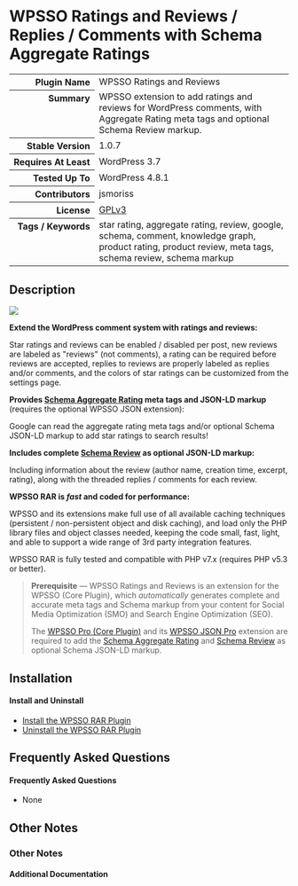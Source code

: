 <h1>WPSSO Ratings and Reviews / Replies / Comments with Schema Aggregate Ratings</h1>

<table>
<tr><th align="right" valign="top" nowrap>Plugin Name</th><td>WPSSO Ratings and Reviews</td></tr>
<tr><th align="right" valign="top" nowrap>Summary</th><td>WPSSO extension to add ratings and reviews for WordPress comments, with Aggregate Rating meta tags and optional Schema Review markup.</td></tr>
<tr><th align="right" valign="top" nowrap>Stable Version</th><td>1.0.7</td></tr>
<tr><th align="right" valign="top" nowrap>Requires At Least</th><td>WordPress 3.7</td></tr>
<tr><th align="right" valign="top" nowrap>Tested Up To</th><td>WordPress 4.8.1</td></tr>
<tr><th align="right" valign="top" nowrap>Contributors</th><td>jsmoriss</td></tr>
<tr><th align="right" valign="top" nowrap>License</th><td><a href="https://www.gnu.org/licenses/gpl.txt">GPLv3</a></td></tr>
<tr><th align="right" valign="top" nowrap>Tags / Keywords</th><td>star rating, aggregate rating, review, google, schema, comment, knowledge graph, product rating, product review, meta tags, schema review, schema markup</td></tr>
</table>

<h2>Description</h2>

<p><img class="readme-icon" src="https://surniaulula.github.io/wpsso-ratings-and-reviews/assets/icon-256x256.png"></p>

<p><strong>Extend the WordPress comment system with ratings and reviews:</strong></p>

<p>Star ratings and reviews can be enabled / disabled per post, new reviews are labeled as "reviews" (not comments), a rating can be required before reviews are accepted, replies to reviews are properly labeled as replies and/or comments, and the colors of star ratings can be customized from the settings page.</p>

<p><strong>Provides <a href="https://schema.org/aggregateRating">Schema Aggregate Rating</a> meta tags and JSON-LD markup</strong> (requires the optional WPSSO JSON extension):</p>

<p>Google can read the aggregate rating meta tags and/or optional Schema JSON-LD markup to add star ratings to search results!</p>

<p><strong>Includes complete <a href="https://schema.org/Review">Schema Review</a> as optional JSON-LD markup:</strong></p>

<p>Including information about the review (author name, creation time, excerpt, rating), along with the threaded replies / comments for each review.</p>

<p><strong>WPSSO RAR is <em>fast</em> and coded for performance:</strong></p>

<p>WPSSO and its extensions make full use of all available caching techniques (persistent / non-persistent object and disk caching), and load only the PHP library files and object classes needed, keeping the code small, fast, light, and able to support a wide range of 3rd party integration features.</p>

<p>WPSSO RAR is fully tested and compatible with PHP v7.x (requires PHP v5.3 or better).</p>

<blockquote>
<p><strong>Prerequisite</strong> &mdash; WPSSO Ratings and Reviews is an extension for the WPSSO (Core Plugin), which <em>automatically</em> generates complete and accurate meta tags and Schema markup from your content for Social Media Optimization (SMO) and Search Engine Optimization (SEO).</p>

<p>The <a href="https://wpsso.com/extend/plugins/wpsso/">WPSSO Pro (Core Plugin)</a> and its <a href="https://wpsso.com/extend/plugins/wpsso-schema-json-ld/">WPSSO JSON Pro</a> extension are required to add the <a href="https://schema.org/aggregateRating">Schema Aggregate Rating</a> and <a href="https://schema.org/Review">Schema Review</a> as optional Schema JSON-LD markup.</p>
</blockquote>


<h2>Installation</h2>

<h4>Install and Uninstall</h4>

<ul>
<li><a href="https://wpsso.com/docs/plugins/wpsso-ratings-and-reviews/installation/install-the-plugin/">Install the WPSSO RAR Plugin</a></li>
<li><a href="https://wpsso.com/docs/plugins/wpsso-ratings-and-reviews/installation/uninstall-the-plugin/">Uninstall the WPSSO RAR Plugin</a></li>
</ul>


<h2>Frequently Asked Questions</h2>

<h4>Frequently Asked Questions</h4>

<ul>
<li>None</li>
</ul>


<h2>Other Notes</h2>

<h3>Other Notes</h3>
<h4>Additional Documentation</h4>

